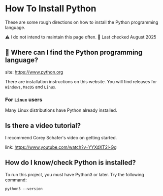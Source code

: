# How To Install Python
These are some rough directions on how to install the Python programming language.

⚠️ I do not intend to maintain this page often.
📆 Last checked August 2025

## 🐍 Where can I find the Python programming language?

site: https://www.python.org

There are installation instructions on this website. You will find releases for `Windows`, `MacOS` and `Linux`.

### For `Linux` users
Many Linux distributions have Python already installed.

## Is there a video tutorial?
I recommend Corey Schafer's video on getting started.

link: https://www.youtube.com/watch?v=YYXdXT2l-Gg

## How do I know/check Python is installed?

To run this project, you must have Python3 or later.  Try the following command:
```
python3 --version
```

